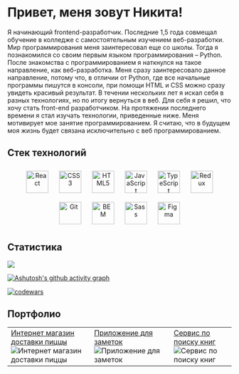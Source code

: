 # Привет, меня зовут Никита!

Я начинающий frontend-разработчик. Последние 1,5 года совмещал обучение в колледже с самостоятельным изучением веб-разработки. Мир программирования меня заинтересовал еще со школы. Тогда я познакомился со своим первым языком программирования – Python. После знакомства с программированием я наткнулся на такое направление, как веб-разработка. Меня сразу заинтересовало данное направление, потому что, в отличии от Python, где все начальные программы пишутся в консоли, при помощи HTML и CSS можно сразу увидеть красивый результат. В течении нескольких лет я искал себя в разных технологиях, но по итогу вернуться в веб. Для себя я решил, что хочу стать front-end разработчиком. На протяжении последнего времени я стал изучать технологии, приведенные ниже. Меня мотивирует мое занятие программированием. Я считаю, что в будущем моя жизнь будет связана исключительно с веб программированием.

## Стек технологий

<div align="center">  
<a href="https://reactjs.org/" target="_blank"><img style="margin: 10px" src="https://profilinator.rishav.dev/skills-assets/react-original-wordmark.svg" alt="React" height="50" /></a>  
<a href="https://www.w3schools.com/css/" target="_blank"><img style="margin: 10px" src="https://profilinator.rishav.dev/skills-assets/css3-original-wordmark.svg" alt="CSS3" height="50" /></a>  
<a href="https://en.wikipedia.org/wiki/HTML5" target="_blank"><img style="margin: 10px" src="https://profilinator.rishav.dev/skills-assets/html5-original-wordmark.svg" alt="HTML5" height="50" /></a>  
<a href="https://www.javascript.com/" target="_blank"><img style="margin: 10px" src="https://profilinator.rishav.dev/skills-assets/javascript-original.svg" alt="JavaScript" height="50" /></a>  
<a href="https://www.typescriptlang.org/" target="_blank"><img style="margin: 10px" src="https://profilinator.rishav.dev/skills-assets/typescript-original.svg" alt="TypeScript" height="50" /></a>  
<a href="https://redux.js.org/" target="_blank"><img style="margin: 10px" src="https://profilinator.rishav.dev/skills-assets/redux-original.svg" alt="Redux" height="50" /></a>  
<a href="https://github.com/" target="_blank"><img style="margin: 10px" src="https://profilinator.rishav.dev/skills-assets/git-scm-icon.svg" alt="Git" height="50" /></a>  
<a href="http://getbem.com/" target="_blank"><img style="margin: 10px" src="https://profilinator.rishav.dev/skills-assets/bem.svg" alt="BEM" height="50" /></a>  
<a href="https://sass-lang.com/" target="_blank"><img style="margin: 10px" src="https://profilinator.rishav.dev/skills-assets/sass-original.svg" alt="Sass" height="50" /></a>  
<a href="https://www.figma.com/" target="_blank"><img style="margin: 10px" src="https://profilinator.rishav.dev/skills-assets/figma-icon.svg" alt="Figma" height="50" /></a>  
</div>

## Статистика

![](https://github-profile-summary-cards.vercel.app/api/cards/profile-details?username=Nikmet&theme=nord_dark)

[![Ashutosh's github activity graph](https://github-readme-activity-graph.vercel.app/graph?username=Nikmet&theme=github)](https://github.com/ashutosh00710/github-readme-activity-graph)

[![codewars](https://www.codewars.com/users/Nikmet/badges/large)](https://www.codewars.com/users/Nikmet)

## Портфолио

 <table>
            <tbody>
                <tr>
                    <td>
                        <div>
                            <a href="https://github.com/Nikmet/pizza-app-react"
                                >Интернет магазин доставки пиццы</a
                            >
                            <img
                                src="https://i.postimg.cc/7hqbKMtY/2024-07-11-234550.png"
                                alt="Интернет магазин доставки пиццы"
                            />
                        </div>
                    </td>
                    <td>
                        <div>
                            <a href="https://github.com/Nikmet/notepad-react"
                                >Приложение для заметок</a
                            >
                            <img
                                src="https://i.postimg.cc/6QQ0mnSc/image.png"
                                alt="Приложение для заметок"
                            />
                        </div>
                    </td>
                    <td>
                        <div>
                            <a href="https://nikmet.github.io/books/">Сервис по поиску книг</a>
                            <img
                                src="https://i.postimg.cc/Qt2JCPMY/image.png"
                                alt="Сервис по поиску книг"
                            />
                        </div>
                    </td>
                </tr>
            </tbody>
        </table>
